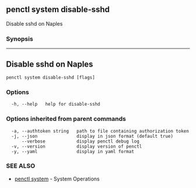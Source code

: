 ## penctl system disable-sshd

Disable sshd on Naples

### Synopsis



------------------------------
 Disable sshd on Naples 
------------------------------


```
penctl system disable-sshd [flags]
```

### Options

```
  -h, --help   help for disable-sshd
```

### Options inherited from parent commands

```
  -a, --authtoken string   path to file containing authorization token
  -j, --json               display in json format (default true)
      --verbose            display penctl debug log
  -v, --version            display version of penctl
  -y, --yaml               display in yaml format
```

### SEE ALSO
* [penctl system](penctl_system.md)	 - System Operations

